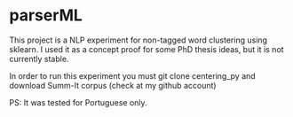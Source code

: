 parserML
========

This project is a NLP experiment for non-tagged word clustering using sklearn. I used it as a concept proof for some PhD thesis ideas, but it is not currently stable.

In order to run this experiment you must git clone centering_py and download Summ-It corpus (check at my github account)

PS: It was tested for Portuguese only.
